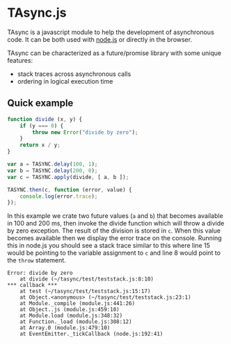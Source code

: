 # TAsync.js 

TAsync is a javascript module to help the development of asynchronous code.
It can be both used with [node.js](http://nodejs.org) or directly in the
browser.

TAsync can be characterized as a future/promise library with some unique
features:

* stack traces across asynchronous calls
* ordering in logical execution time 

## Quick example

```javascript
function divide (x, y) {
	if (y === 0) {
		throw new Error("divide by zero");
	}
	return x / y;
}

var a = TASYNC.delay(100, 1);
var b = TASYNC.delay(200, 0);
var c = TASYNC.apply(divide, [ a, b ]);

TASYNC.then(c, function (error, value) {
	console.log(error.trace);
});
```

In this example we crate two future values (`a` and `b`) that becomes 
available in 100 and 200 ms, then invoke the divide function which
will throw a divide by zero exception. The result of the division is
stored in `c`. When this value becomes available then we display the
error trace on the console. Running this in node.js you should see
a stack trace similar to this where line 15 would be pointing to the
variable assignment to `c` and line 8 would point to the `throw` 
statement.

```
Error: divide by zero
    at divide (~/tasync/test/teststack.js:8:10)
*** callback ***
    at test (~/tasync/test/teststack.js:15:17)
    at Object.<anonymous> (~/tasync/test/teststack.js:23:1)
    at Module._compile (module.js:441:26)
    at Object..js (module.js:459:10)
    at Module.load (module.js:348:32)
    at Function._load (module.js:308:12)
    at Array.0 (module.js:479:10)
    at EventEmitter._tickCallback (node.js:192:41)
```
